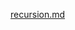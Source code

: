 [recursion.md](https://github.com/kubernetes-sigs/contributor-playground/tree/master/india/k8s-blr-2021/workdir/recursion.md)
